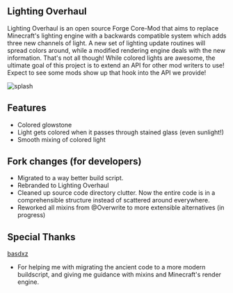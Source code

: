 ## Lighting Overhaul
Lighting Overhaul is an open source Forge Core-Mod that aims to replace Minecraft's lighting engine with a backwards compatible system which adds three new channels of light.  A new set of lighting update routines will spread colors around, while a modified rendering engine deals with the new information.  That's not all though!  While colored lights are awesome, the ultimate goal of this project is to extend an API for other mod writers to use!  Expect to see some mods show up that hook into the API we provide!

![splash](http://i.imgur.com/JszmQ0h.png "Minecraft Forge 1.7.10")

## Features
- Colored glowstone
- Light gets colored when it passes through stained glass (even sunlight!)
- Smooth mixing of colored light

## Fork changes (for developers)
- Migrated to a way better build script.
- Rebranded to Lighting Overhaul
- Cleaned up source code directory clutter. Now the entire code is in a comprehensible structure instead of scattered around everywhere.
- Reworked all mixins from @Overwrite to more extensible alternatives (in progress)

## Special Thanks
[basdxz](https://github.com/basdxz)
- For helping me with migrating the ancient code to a more modern buildscript, and giving me guidance with mixins and Minecraft's render engine.